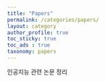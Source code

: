 ```yaml
---
title: "Papers"
permalink: /categories/papers/
layout: category
author_profile: true
toc_sticky: true
toc_ads : true
taxonomy: papers
---
```


인공지능 관련 논문 정리
